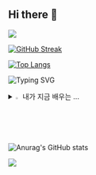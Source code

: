 ## Hi there 👋

<!--
**Yongb15/Yongb15** is a ✨ _special_ ✨ repository because its `README.md` (this file) appears on your GitHub profile.
<img src="https://capsule-render.vercel.app/api?type=모양&color=black&height=높이&section=header&text=텍스트&fontSize=텍스트크기" />
Here are some ideas to get you started:
<img src="https://capsule-render.vercel.app/api?type=모양&color=색상코드&height=높이&section=footer&text=텍스트&fontSize=텍스트크기" />
- 🔭 I’m currently working on ...
- 🌱 I’m currently learning ...
- 👯 I’m looking to collaborate on ...
- 🤔 I’m looking for help with ...
- 💬 Ask me about ...
- 📫 How to reach me: ...
- 😄 Pronouns: ...
- ⚡ Fun fact: ...
-->

<img src="https://capsule-render.vercel.app/api?type=waving&color=BDBDC8&height=150&section=header" />

[![GitHub Streak](https://streak-stats.demolab.com?user=Yongb15&theme=tokyonight-duo&locale=ko&mode=weekly)](https://git.io/streak-stats)

[![Top Langs](https://github-readme-stats.vercel.app/api/top-langs/?username=Yongb15)](https://github.com/anuraghazra/github-readme-stats)
  
  ![Typing SVG](https://readme-typing-svg.demolab.com?font=Fira+Code&pause=1000&color=51D7F7&center=%EC%A7%84%EC%8B%A4&vCenter=%EA%B1%B0%EC%A7%93&repeat=%EC%A7%84%EC%8B%A4&random=%EA%B1%B0%EC%A7%93&width=435&lines=Language;DB)
<details>
<summary>
   <img src="https://raw.githubusercontent.com/Tarikul-Islam-Anik/Animated-Fluent-Emojis/master/Emojis/Hand%20gestures/Eyes.png" alt="Eyes" width="2%" /> 내가 지금 배우는 ... 
</summary>
  <br>
  ![window](https://img.shields.io/badge/Windows-0078D6?style=for-the-badge&logo=windows&logoColor=white)
  ![c#](https://img.shields.io/badge/C%23-239120?style=for-the-badge&logo=c-sharp&logoColor=white)
  ![html](https://img.shields.io/badge/Python-3776AB?style=for-the-badge&logo=python&logoColor=white)
  ![css](https://img.shields.io/badge/HTML-239120?style=for-the-badge&logo=html5&logoColor=white)
  ![js](https://img.shields.io/badge/CSS-239120?&style=for-the-badge&logo=css3&logoColor=white)
  ![c](https://img.shields.io/badge/C-00599C?style=for-the-badge&logo=c&logoColor=white)
  ![c++](https://img.shields.io/badge/C%2B%2B-00599C?style=for-the-badge&logo=c%2B%2B&logoColor=white)
  ![java](https://img.shields.io/badge/Java-ED8B00?style=for-the-badge&logo=openjdk&logoColor=white)
  ![spring](https://img.shields.io/badge/Spring-6DB33F?style=for-the-badge&logo=spring&logoColor=white)
  ![oracle](https://img.shields.io/badge/Oracle-F80000?style=for-the-badge&logo=Oracle&logoColor=white)
  ![mySql](https://img.shields.io/badge/MySQL-005C84?style=for-the-badge&logo=mysql&logoColor=white)
</details>

![Anurag's GitHub stats](https://github-readme-stats.vercel.app/api?username=Yongb15&hide=contribs,prs&show_icons=true&theme=graywhite)



<img src="https://capsule-render.vercel.app/api?type=waving&color=BDBDC8&height=150&section=footer" />
